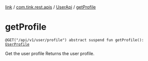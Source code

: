[link](../../index.md) / [com.tink.rest.apis](../index.md) / [UserApi](index.md) / [getProfile](./get-profile.md)

# getProfile

`@GET("/api/v1/user/profile") abstract suspend fun getProfile(): `[`UserProfile`](../../com.tink.rest.models/-user-profile/index.md)

Get the user profile
Returns the user profile.


